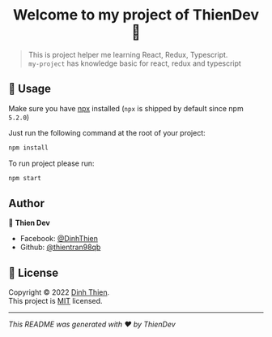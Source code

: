 <h1 align="center">Welcome to my project of ThienDev 👋</h1>

> This is project helper me learning React, Redux, Typescript.<br /> `my-project` has knowledge basic for react, redux and typescript

## 🚀 Usage

Make sure you have [npx](https://www.npmjs.com/package/npx) installed (`npx` is shipped by default since npm `5.2.0`)

Just run the following command at the root of your project:

```sh
npm install
```

To run project please run:

```sh
npm start
```

## Author

👤 **Thien Dev**

- Facebook: [@DinhThien](https://www.facebook.com/thientran98qb)
- Github: [@thientran98qb](https://github.com/thientran98qb)

## 📝 License

Copyright © 2022 [Dinh Thien](https://github.com/thientran98qb).<br />
This project is [MIT](https://github.com/thientran/) licensed.

---

_This README was generated with ❤️ by ThienDev_